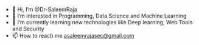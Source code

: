 - 👋 Hi, I’m @Dr-SaleemRaja
- 👀 I’m interested in Programming, Data Science and Machine Learning
- 🌱 I’m currently learning new technologies like Deep learning, Web Tools and Security 
- 📫 How to reach me asaleemrajasec@gmail.com

<!---
Dr-SaleemRaja/Dr-SaleemRaja is a ✨ special ✨ repository because its `README.md` (this file) appears on your GitHub profile.
You can click the Preview link to take a look at your changes.
--->
